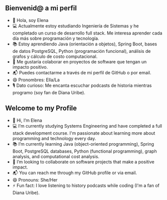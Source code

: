 ## Bienvenid@ a mi perfil
- 👋 Hola, soy Elena
- 💻 Actualmente estoy estudiando Ingeniería de Sistemas y he completado un curso de desarrollo full stack. Me interesa aprender cada día más sobre programación y tecnología.
- 📚 Estoy aprendiendo Java (orientación a objetos), Spring Boot, bases de datos PostgreSQL, Python (programación funcional), análisis de grafos y cálculo de costo computacional.
- 🤝 Me gustaría colaborar en proyectos de software que tengan un impacto positivo.
- 📬 Puedes contactarme a través de mi perfil de GitHub o por email.
- 😄 Pronombres: Ella/La
- 🎙️ Dato curioso: Me encanta escuchar podcasts de historia mientras programo (soy fan de Diana Uribe).

## Welcome to my Profile
- 👋 Hi, I’m Elena
- 💻 I’m currently studying Systems Engineering and have completed a full stack development course. I'm passionate about learning more about programming and technology every day.
- 📚 I’m currently learning Java (object-oriented programming), Spring Boot, PostgreSQL databases, Python (functional programming), graph analysis, and computational cost analysis.
- 🤝 I’m looking to collaborate on software projects that make a positive impact.
- 📬 You can reach me through my GitHub profile or via email.
- 😄 Pronouns: She/Her
- ⚡ Fun fact: I love listening to history podcasts while coding (I'm a fan of Diana Uribe).

  

<!---
EleVG26/EleVG26 is a ✨ special ✨ repository because its `README.md` (this file) appears on your GitHub profile.
You can click the Preview link to take a look at your changes.
--->
